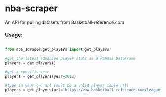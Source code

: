 # nba-scraper

An API for pulling datasets from Basketball-reference.com

### Usage:

```python

from nba_scraper.get_players import get_players

#get the latest advanced player stats as a Pandas DataFrame
players = get_players()

#get a specific year
players = get_players(year=2012)

#type in your own url (must be a valid player table url)
players = get_players(url='https://www.basketball-reference.com/leagues/NBA_2019_advanced.html')
